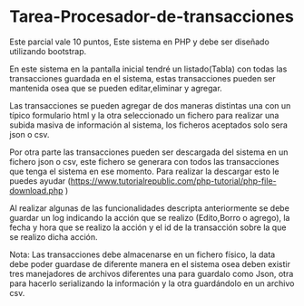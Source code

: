 # Tarea-Procesador-de-transacciones

Este parcial vale 10 puntos, Este sistema en PHP y debe ser diseñado utilizando bootstrap. 

En este sistema en la pantalla inicial tendré un listado(Tabla) con todas las transacciones guardada en el sistema, estas transacciones pueden ser mantenida osea que se pueden editar,eliminar y agregar. 

Las transacciones se pueden agregar de dos maneras distintas una con un típico formulario html y la otra seleccionado un fichero para realizar una subida masiva de información al sistema, los ficheros aceptados solo sera json o csv. 

Por otra parte las transacciones pueden ser descargada del sistema en un fichero json o csv, este fichero se generara con todos las transacciones que tenga el sistema en ese momento. Para realizar la descargar esto le puedes ayudar (https://www.tutorialrepublic.com/php-tutorial/php-file-download.php ) 

Al realizar algunas de las funcionalidades descripta anteriormente se debe guardar un log indicando la acción que se realizo (Edito,Borro o agrego), la fecha y hora que se realizo la acción y el id de la transacción sobre la que se realizo dicha acción.

Nota: Las transacciones debe almacenarse en un fichero físico, la data debe poder guardase de diferente manera en el sistema osea deben existir tres manejadores de archivos diferentes una para guardalo como Json, otra para hacerlo serializando la información y la otra guardándolo en un archivo csv. 
